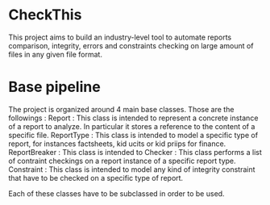 # CheckThis
This project aims to build an industry-level tool to automate reports comparison, integrity, errors and constraints checking on large amount of files in any given file format.

# Base pipeline
The project is organized around 4 main base classes. Those are the followings :
    Report : This class is intended to represent a concrete instance of a report to analyze. In particular it stores a reference to the content of a specific file.
    ReportType : This class is intended to model a specific type of report, for instances factsheets, kid ucits or kid priips for finance. 
    ReportBreaker : This class is intended to 
    Checker : This class performs a list of contraint checkings on a report instance of a specific report type.
    Constraint : This class is intended to model any kind of integrity constraint that have to be checked on a specific type of report.

Each of these classes have to be subclassed in order to be used.
